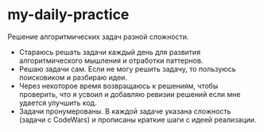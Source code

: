 # my-daily-practice
Решение алгоритмических задач разной сложности.
- Стараюсь решать задачи каждый день для развития алгоритмического мышления и отработки паттернов.
- Решаю задачи сам. Если не могу решить задачу, то пользуюсь поисковиком и разбираю идеи.
- Через некоторое время возвращаюсь к решениям, чтобы проверить, что я усвоил и добавляю ревизии решений если мне удается улучшить код.
- Задачи пронумерованы. В каждой задаче указана сложность (задачи с CodeWars) и прописаны краткие шаги с идеей реализации.
